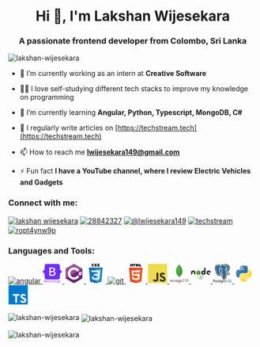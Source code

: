 <h1 align="center">Hi 👋, I'm Lakshan Wijesekara</h1>
<h3 align="center">A passionate frontend developer from Colombo, Sri Lanka</h3>

<p align="left"> <img src="https://komarev.com/ghpvc/?username=lakshan-wijesekara&label=Profile%20views&color=0e75b6&style=flat" alt="lakshan-wijesekara" /> </p>

- 🔭 I’m currently working as an intern at **Creative Software**

- 🧑‍💻 I love self-studying different tech stacks to improve my knowledge on programming

- 🌱 I’m currently learning **Angular, Python, Typescript, MongoDB, C#**

- 📝 I regularly write articles on [https://techstream.tech](https://techstream.tech)

- 📫 How to reach me **lwijesekara149@gmail.com**

- ⚡ Fun fact **I have a YouTube channel, where I review Electric Vehicles and Gadgets**

<h3 align="left">Connect with me:</h3>
<p align="left">
<a href="https://linkedin.com/in/lakshan wijesekara" target="blank"><img align="center" src="https://raw.githubusercontent.com/rahuldkjain/github-profile-readme-generator/master/src/images/icons/Social/linked-in-alt.svg" alt="lakshan wijesekara" height="30" width="40" /></a>
<a href="https://stackoverflow.com/users/28842327" target="blank"><img align="center" src="https://raw.githubusercontent.com/rahuldkjain/github-profile-readme-generator/master/src/images/icons/Social/stack-overflow.svg" alt="28842327" height="30" width="40" /></a>
<a href="https://medium.com/@lwijesekara149" target="blank"><img align="center" src="https://raw.githubusercontent.com/rahuldkjain/github-profile-readme-generator/master/src/images/icons/Social/medium.svg" alt="@lwijesekara149" height="30" width="40" /></a>
<a href="https://www.youtube.com/c/techstream" target="blank"><img align="center" src="https://raw.githubusercontent.com/rahuldkjain/github-profile-readme-generator/master/src/images/icons/Social/youtube.svg" alt="techstream" height="30" width="40" /></a>
<a href="https://www.leetcode.com/ropt4ynw9p" target="blank"><img align="center" src="https://raw.githubusercontent.com/rahuldkjain/github-profile-readme-generator/master/src/images/icons/Social/leet-code.svg" alt="ropt4ynw9p" height="30" width="40" /></a>
</p>

<h3 align="left">Languages and Tools:</h3>
<p align="left"> <a href="https://angular.io" target="_blank" rel="noreferrer"> <img src="https://angular.io/assets/images/logos/angular/angular.svg" alt="angular" width="40" height="40"/> </a> <a href="https://getbootstrap.com" target="_blank" rel="noreferrer"> <img src="https://raw.githubusercontent.com/devicons/devicon/master/icons/bootstrap/bootstrap-plain-wordmark.svg" alt="bootstrap" width="40" height="40"/> </a> <a href="https://www.w3schools.com/cs/" target="_blank" rel="noreferrer"> <img src="https://raw.githubusercontent.com/devicons/devicon/master/icons/csharp/csharp-original.svg" alt="csharp" width="40" height="40"/> </a> <a href="https://www.w3schools.com/css/" target="_blank" rel="noreferrer"> <img src="https://raw.githubusercontent.com/devicons/devicon/master/icons/css3/css3-original-wordmark.svg" alt="css3" width="40" height="40"/> </a> <a href="https://git-scm.com/" target="_blank" rel="noreferrer"> <img src="https://www.vectorlogo.zone/logos/git-scm/git-scm-icon.svg" alt="git" width="40" height="40"/> </a> <a href="https://www.w3.org/html/" target="_blank" rel="noreferrer"> <img src="https://raw.githubusercontent.com/devicons/devicon/master/icons/html5/html5-original-wordmark.svg" alt="html5" width="40" height="40"/> </a> <a href="https://developer.mozilla.org/en-US/docs/Web/JavaScript" target="_blank" rel="noreferrer"> <img src="https://raw.githubusercontent.com/devicons/devicon/master/icons/javascript/javascript-original.svg" alt="javascript" width="40" height="40"/> </a> <a href="https://www.mongodb.com/" target="_blank" rel="noreferrer"> <img src="https://raw.githubusercontent.com/devicons/devicon/master/icons/mongodb/mongodb-original-wordmark.svg" alt="mongodb" width="40" height="40"/> </a> <a href="https://nodejs.org" target="_blank" rel="noreferrer"> <img src="https://raw.githubusercontent.com/devicons/devicon/master/icons/nodejs/nodejs-original-wordmark.svg" alt="nodejs" width="40" height="40"/> </a> <a href="https://www.postgresql.org" target="_blank" rel="noreferrer"> <img src="https://raw.githubusercontent.com/devicons/devicon/master/icons/postgresql/postgresql-original-wordmark.svg" alt="postgresql" width="40" height="40"/> </a> <a href="https://www.python.org" target="_blank" rel="noreferrer"> <img src="https://raw.githubusercontent.com/devicons/devicon/master/icons/python/python-original.svg" alt="python" width="40" height="40"/> </a> <a href="https://www.typescriptlang.org/" target="_blank" rel="noreferrer"> <img src="https://raw.githubusercontent.com/devicons/devicon/master/icons/typescript/typescript-original.svg" alt="typescript" width="40" height="40"/> </a> </p>

<p><img align="left" src="https://github-readme-stats.vercel.app/api/top-langs?username=lakshan-wijesekara&show_icons=true&locale=en&layout=compact" alt="lakshan-wijesekara" /></p>

<p>&nbsp;<img align="center" src="https://github-readme-stats.vercel.app/api?username=lakshan-wijesekara&show_icons=true&locale=en" alt="lakshan-wijesekara" /></p>

<p><img align="center" src="https://github-readme-streak-stats.herokuapp.com/?user=lakshan-wijesekara&" alt="lakshan-wijesekara" /></p>


<!--
**Lakshan-Wijesekara/Lakshan-Wijesekara** is a ✨ _special_ ✨ repository because its `README.md` (this file) appears on your GitHub profile.

Here are some ideas to get you started:

- 🔭 I’m currently working on ...
- 🌱 I’m currently learning ...
- 👯 I’m looking to collaborate on ...
- 🤔 I’m looking for help with ...
- 💬 Ask me about ...
- 📫 How to reach me: ...
- 😄 Pronouns: ...
- ⚡ Fun fact: ...
-->
